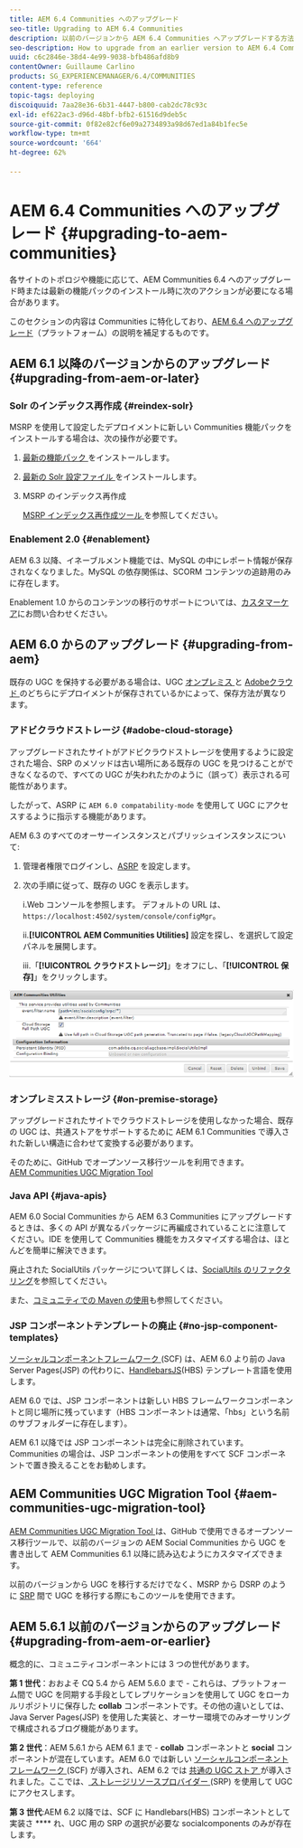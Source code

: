 ```yaml
---
title: AEM 6.4 Communities へのアップグレード
seo-title: Upgrading to AEM 6.4 Communities
description: 以前のバージョンから AEM 6.4 Communities へアップグレードする方法
seo-description: How to upgrade from an earlier version to AEM 6.4 Communities
uuid: c6c2846e-38d4-4e99-9038-bfb486afd8b9
contentOwner: Guillaume Carlino
products: SG_EXPERIENCEMANAGER/6.4/COMMUNITIES
content-type: reference
topic-tags: deploying
discoiquuid: 7aa28e36-6b31-4447-b800-cab2dc78c93c
exl-id: ef622ac3-d96d-48bf-bfb2-61516d9deb5c
source-git-commit: 0f82e82cf6e09a2734893a98d67ed1a84b1fec5e
workflow-type: tm+mt
source-wordcount: '664'
ht-degree: 62%

---
```


# AEM 6.4 Communities へのアップグレード {#upgrading-to-aem-communities}

各サイトのトポロジや機能に応じて、AEM Communities 6.4 へのアップグレード時または最新の機能パックのインストール時に次のアクションが必要になる場合があります。

このセクションの内容は Communities に特化しており、[AEM 6.4 へのアップグレード](../../help/sites-deploying/upgrade.md)（プラットフォーム）の説明を補足するものです。

## AEM 6.1 以降のバージョンからのアップグレード {#upgrading-from-aem-or-later}

### Solr のインデックス再作成 {#reindex-solr}

MSRP を使用して設定したデプロイメントに新しい Communities 機能パックをインストールする場合は、次の操作が必要です。

1. [ 最新の機能パック ](deploy-communities.md#latestfeaturepack) をインストールします。
2. [ 最新の Solr 設定ファイル ](msrp.md#upgrading) をインストールします。
3. MSRP のインデックス再作成

   [MSRP インデックス再作成ツール ](msrp.md#msrp-reindex-tool) を参照してください。

### Enablement 2.0 {#enablement}

AEM 6.3 以降、イネーブルメント機能では、MySQL の中にレポート情報が保存されなくなりました。MySQL の依存関係は、SCORM コンテンツの追跡用のみに存在します。

Enablement 1.0 からのコンテンツの移行のサポートについては、[カスタマーケア](https://helpx.adobe.com/jp/marketing-cloud/contact-support.html)にお問い合わせください。

## AEM 6.0 からのアップグレード {#upgrading-from-aem}

既存の UGC を保持する必要がある場合は、UGC [ オンプレミス ](#on-premise-storage) と [Adobeクラウド ](#adobe-cloud-storage) のどちらにデプロイメントが保存されているかによって、保存方法が異なります。

### アドビクラウドストレージ {#adobe-cloud-storage}

アップグレードされたサイトがアドビクラウドストレージを使用するように設定された場合、SRP のメソッドは古い場所にある既存の UGC を見つけることができなくなるので、すべての UGC が失われたかのように（誤って）表示される可能性があります。

したがって、ASRP に `AEM 6.0 compatability-mode` を使用して UGC にアクセスするように指示する機能があります。

AEM 6.3 のすべてのオーサーインスタンスとパブリッシュインスタンスについて:

1. 管理者権限でログインし、[ASRP](asrp.md) を設定します。
1. 次の手順に従って、既存の UGC を表示します。

   i.Web コンソールを参照します。 デフォルトの URL は、
   `https://localhost:4502/system/console/configMgr`。

   ii.**[!UICONTROL AEM Communities Utilities]** 設定を探し、を選択して設定パネルを展開します。

   iii.「**[!UICONTROL クラウドストレージ]**」をオフにし、「**[!UICONTROL 保存]**」をクリックします。

![chlimage_1-126](assets/chlimage_1-126.png)

### オンプレミスストレージ {#on-premise-storage}

アップグレードされたサイトでクラウドストレージを使用しなかった場合、既存の UGC は、共通ストアをサポートするために AEM 6.1 Communities で導入された新しい構造に合わせて変換する必要があります。

そのために、GitHub でオープンソース移行ツールを利用できます。\
[AEM Communities UGC Migration Tool](https://github.com/Adobe-Marketing-Cloud/communities-ugc-migration)

### Java API {#java-apis}

AEM 6.0 Social Communities から AEM 6.3 Communities にアップグレードするときは、多くの API が異なるパッケージに再編成されていることに注意してください。IDE を使用して Communities 機能をカスタマイズする場合は、ほとんどを簡単に解決できます。

廃止された SocialUtils パッケージについて詳しくは、[SocialUtils のリファクタリング](socialutils.md)を参照してください。

また、[コミュニティでの Maven の使用](maven.md)も参照してください。

### JSP コンポーネントテンプレートの廃止 {#no-jsp-component-templates}

[ ソーシャルコンポーネントフレームワーク ](scf.md)(SCF) は、AEM 6.0 より前の Java Server Pages(JSP) の代わりに、[HandlebarsJS](https://handlebarsjs.com/)(HBS) テンプレート言語を使用します。

AEM 6.0 では、JSP コンポーネントは新しい HBS フレームワークコンポーネントと同じ場所に残っています（HBS コンポーネントは通常、「hbs」という名前のサブフォルダーに存在します）。

AEM 6.1 以降では JSP コンポーネントは完全に削除されています。Communities の場合は、JSP コンポーネントの使用をすべて SCF コンポーネントで置き換えることをお勧めします。

## AEM Communities UGC Migration Tool {#aem-communities-ugc-migration-tool}

[AEM Communities UGC Migration Tool ](https://github.com/Adobe-Marketing-Cloud/communities-ugc-migration)は、GitHub で使用できるオープンソース移行ツールで、以前のバージョンの AEM Social Communities から UGC を書き出して AEM Communities 6.1 以降に読み込むようにカスタマイズできます。

以前のバージョンから UGC を移行するだけでなく、MSRP から DSRP のように [SRP](working-with-srp.md) 間で UGC を移行する際にもこのツールを使用できます。

## AEM 5.6.1 以前のバージョンからのアップグレード {#upgrading-from-aem-or-earlier}

概念的に、コミュニティコンポーネントには 3 つの世代があります。

**第 1 世代**：おおよそ CQ 5.4 から AEM 5.6.0 まで - これらは、プラットフォーム間で UGC を同期する手段としてレプリケーションを使用して UGC をローカルリポジトリに保存した **collab** コンポーネントです。その他の違いとしては、Java Server Pages(JSP) を使用した実装と、オーサー環境でのみオーサリングで構成されるブログ機能があります。

**第 2 世代**：AEM 5.6.1 から AEM 6.1 まで - **collab** コンポーネントと **social** コンポーネントが混在しています。AEM 6.0 では新しい [ ソーシャルコンポーネントフレームワーク ](scf.md)(SCF) が導入され、AEM 6.2 では [ 共通の UGC ストア ](working-with-srp.md) が導入されました。ここでは、[ ストレージリソースプロバイダー ](srp.md)(SRP) を使用して UGC にアクセスします。

**第 3 世代**:AEM 6.2 以降では、SCF に Handlebars(HBS) コンポーネントとして実装さ **** れ、UGC 用の SRP の選択が必要な socialcomponents のみが存在します。
